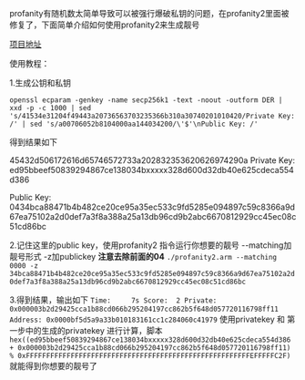 profanity有随机数太简单导致可以被强行爆破私钥的问题，在profanity2里面被修复了，下面简单介绍如何使用profanity2来生成靓号

[项目地址](https://github.com/1inch/profanity2)

使用教程：

1.生成公钥和私钥

`openssl ecparam -genkey -name secp256k1 -text -noout -outform DER | xxd -p -c 1000 | sed 's/41534e31204f49443a20736563703235366b310a30740201010420/Private Key: /' | sed 's/a00706052b8104000aa144034200/\'$'\nPublic Key: /'`

得到结果如下

45432d506172616d65746572733a202832353620626974290a
Private Key: ed95bbeef50839294867ce138034bxxxxx328d600d32db40e625cdeca554d386                                                                                                     

Public Key: 0434bca88471b4b482ce20ce95a35ec533c9fd5285e094897c59c8366a9d67ea75102a2d0def7a3f8a388a25a13db96cd9b2abc6670812929cc45ec08c51cd86bc

2.记住这里的public key，使用profanity2 指令运行你想要的靓号 --matching加靓号形式 -z加publickey **注意去除前面的04**
`./profanity2.arm --matching 0000 -z 34bca88471b4b482ce20ce95a35ec533c9fd5285e094897c59c8366a9d67ea75102a2d0def7a3f8a388a25a13db96cd9b2abc6670812929cc45ec08c51cd86bc`

3.得到结果，输出如下
`Time:     7s Score:  2 Private: 0x000003b2d29425cca1b88cd066b295204197cc862b5f648d057720116798ff11 Address: 0x0000bf5d5a9a33b010183161cc1c284060c41979`
使用privatekey 和 第一步中的生成的privatekey 进行计算，脚本
`hex((ed95bbeef50839294867ce138034bxxxxx328d600d32db40e625cdeca554d386 + 0x000003b2d29425cca1b88cd066b295204197cc862b5f648d057720116798ff11) % 0xFFFFFFFFFFFFFFFFFFFFFFFFFFFFFFFFFFFFFFFFFFFFFFFFFFFFFFFEFFFFFC2F)
`
就能得到你想要的靓号了